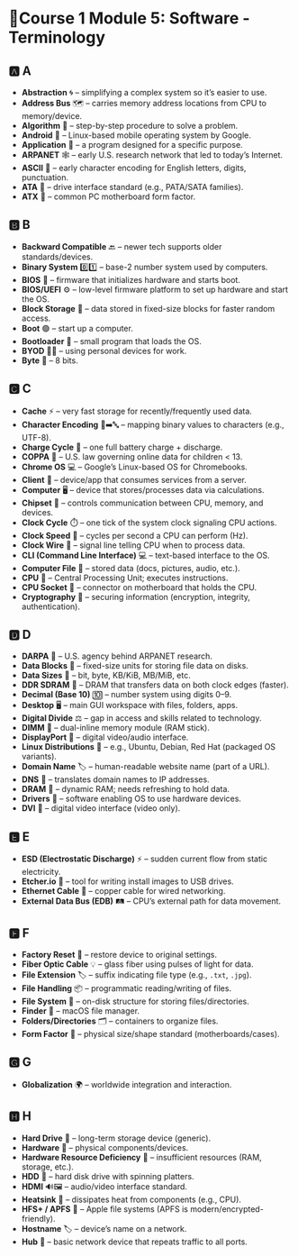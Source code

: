 # 📖Course 1 Module 5: Software - Terminology


## 🅰️ A
- **Abstraction** 🌀 – simplifying a complex system so it’s easier to use.  
- **Address Bus** 🗺️ – carries memory address locations from CPU to memory/device.  
- **Algorithm** 📐 – step-by-step procedure to solve a problem.  
- **Android** 🤖 – Linux-based mobile operating system by Google.  
- **Application** 📲 – a program designed for a specific purpose.  
- **ARPANET** 🕸️ – early U.S. research network that led to today’s Internet.  
- **ASCII** 🔡 – early character encoding for English letters, digits, punctuation.  
- **ATA** 🔌 – drive interface standard (e.g., PATA/SATA families).  
- **ATX** 🧩 – common PC motherboard form factor.

## 🅱️ B
- **Backward Compatible** 🔙 – newer tech supports older standards/devices.  
- **Binary System** 0️⃣1️⃣ – base-2 number system used by computers.  
- **BIOS** 🧬 – firmware that initializes hardware and starts boot.  
- **BIOS/UEFI** ⚙️ – low-level firmware platform to set up hardware and start the OS.  
- **Block Storage** 🧱 – data stored in fixed-size blocks for faster random access.  
- **Boot** 🟢 – start up a computer.  
- **Bootloader** 🚀 – small program that loads the OS.  
- **BYOD** 📱💼 – using personal devices for work.  
- **Byte** 💾 – 8 bits.

## 🅲 C
- **Cache** ⚡ – very fast storage for recently/frequently used data.  
- **Character Encoding** 🔢➡️🔤 – mapping binary values to characters (e.g., UTF-8).  
- **Charge Cycle** 🔋 – one full battery charge + discharge.  
- **COPPA** 🧒 – U.S. law governing online data for children < 13.  
- **Chrome OS** 💻 – Google’s Linux-based OS for Chromebooks.  
- **Client** 👤 – device/app that consumes services from a server.  
- **Computer** 🖥️ – device that stores/processes data via calculations.  
- **Chipset** 🧠 – controls communication between CPU, memory, and devices.  
- **Clock Cycle** ⏱️ – one tick of the system clock signaling CPU actions.  
- **Clock Speed** 🚄 – cycles per second a CPU can perform (Hz).  
- **Clock Wire** 🧵 – signal line telling CPU when to process data.  
- **CLI (Command Line Interface)** 💻 – text-based interface to the OS.  
- **Computer File** 📄 – stored data (docs, pictures, audio, etc.).  
- **CPU** 🧠 – Central Processing Unit; executes instructions.  
- **CPU Socket** 🧷 – connector on motherboard that holds the CPU.  
- **Cryptography** 🔐 – securing information (encryption, integrity, authentication).

## 🅳 D
- **DARPA** 🧪 – U.S. agency behind ARPANET research.  
- **Data Blocks** 🧊 – fixed-size units for storing file data on disks.  
- **Data Sizes** 📏 – bit, byte, KB/KiB, MB/MiB, etc.  
- **DDR SDRAM** 🧵 – DRAM that transfers data on both clock edges (faster).  
- **Decimal (Base 10)** 🔟 – number system using digits 0–9.  
- **Desktop** 🖥️ – main GUI workspace with files, folders, apps.  
- **Digital Divide** ⚖️ – gap in access and skills related to technology.  
- **DIMM** 🧩 – dual-inline memory module (RAM stick).  
- **DisplayPort** 🔲 – digital video/audio interface.  
- **Linux Distributions** 🐧 – e.g., Ubuntu, Debian, Red Hat (packaged OS variants).  
- **Domain Name** 🏷️ – human-readable website name (part of a URL).  
- **DNS** 📖 – translates domain names to IP addresses.  
- **DRAM** 🧠 – dynamic RAM; needs refreshing to hold data.  
- **Drivers** 🧭 – software enabling OS to use hardware devices.  
- **DVI** 🔌 – digital video interface (video only).

## 🅴 E
- **ESD (Electrostatic Discharge)** ⚡ – sudden current flow from static electricity.  
- **Etcher.io** 💽 – tool for writing install images to USB drives.  
- **Ethernet Cable** 🧵 – copper cable for wired networking.  
- **External Data Bus (EDB)** 🛤️ – CPU’s external path for data movement.

## 🅵 F
- **Factory Reset** 🧼 – restore device to original settings.  
- **Fiber Optic Cable** 💡 – glass fiber using pulses of light for data.  
- **File Extension** 🏷️ – suffix indicating file type (e.g., `.txt`, `.jpg`).  
- **File Handling** 📦 – programmatic reading/writing of files.  
- **File System** 📂 – on-disk structure for storing files/directories.  
- **Finder** 🧭 – macOS file manager.  
- **Folders/Directories** 🗂️ – containers to organize files.  
- **Form Factor** 📐 – physical size/shape standard (motherboards/cases).

## 🅶 G
- **Globalization** 🌍 – worldwide integration and interaction.

## 🅷 H
- **Hard Drive** 💽 – long-term storage device (generic).  
- **Hardware** 🧱 – physical components/devices.  
- **Hardware Resource Deficiency** 🥵 – insufficient resources (RAM, storage, etc.).  
- **HDD** 📀 – hard disk drive with spinning platters.  
- **HDMI** 🔊🖼️ – audio/video interface standard.  
- **Heatsink** 🧊 – dissipates heat from components (e.g., CPU).  
- **HFS+ / APFS** 🍏 – Apple file systems (APFS is modern/encrypted-friendly).  
- **Hostname** 🏷️ – device’s name on a network.  
- **Hub** 🔗 – basic network device that repeats traffic to all ports.

